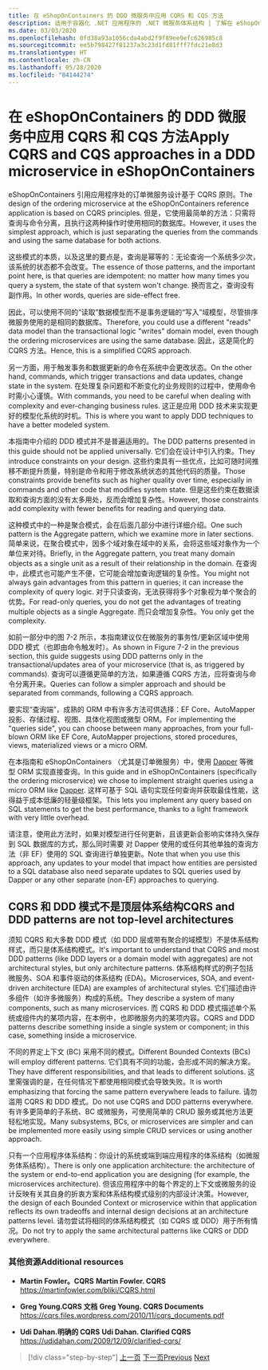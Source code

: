 ```yaml
---
title: 在 eShopOnContainers 的 DDD 微服务中应用 CQRS 和 CQS 方法
description: 适用于容器化 .NET 应用程序的 .NET 微服务体系结构 | 了解在 eShopOnContainers 中的订购微服务中实现 CQRS 的方式。
ms.date: 03/03/2020
ms.openlocfilehash: 0fd38a93a1056cda4abd2f9f89ee9efc626985c8
ms.sourcegitcommit: ee5b798427f81237a3c23d1fd81fff7fdc21e8d3
ms.translationtype: HT
ms.contentlocale: zh-CN
ms.lasthandoff: 05/28/2020
ms.locfileid: "84144274"
---
```

# <a name="apply-cqrs-and-cqs-approaches-in-a-ddd-microservice-in-eshoponcontainers"></a><span data-ttu-id="32766-103">在 eShopOnContainers 的 DDD 微服务中应用 CQRS 和 CQS 方法</span><span class="sxs-lookup"><span data-stu-id="32766-103">Apply CQRS and CQS approaches in a DDD microservice in eShopOnContainers</span></span>

<span data-ttu-id="32766-104">eShopOnContainers 引用应用程序处的订单微服务设计基于 CQRS 原则。</span><span class="sxs-lookup"><span data-stu-id="32766-104">The design of the ordering microservice at the eShopOnContainers reference application is based on CQRS principles.</span></span> <span data-ttu-id="32766-105">但是，它使用最简单的方法：只需将查询与命令分离，且执行这两种操作时使用相同的数据库。</span><span class="sxs-lookup"><span data-stu-id="32766-105">However, it uses the simplest approach, which is just separating the queries from the commands and using the same database for both actions.</span></span>

<span data-ttu-id="32766-106">这些模式的本质，以及这里的要点是，查询是幂等的：无论查询一个系统多少次，该系统的状态都不会改变。</span><span class="sxs-lookup"><span data-stu-id="32766-106">The essence of those patterns, and the important point here, is that queries are idempotent: no matter how many times you query a system, the state of that system won't change.</span></span> <span data-ttu-id="32766-107">换而言之，查询没有副作用。</span><span class="sxs-lookup"><span data-stu-id="32766-107">In other words, queries are side-effect free.</span></span>

<span data-ttu-id="32766-108">因此，可以使用不同的“读取”数据模型而不是事务逻辑的“写入”域模型，尽管排序微服务使用的是相同的数据库。</span><span class="sxs-lookup"><span data-stu-id="32766-108">Therefore, you could use a different "reads" data model than the transactional logic "writes" domain model, even though the ordering microservices are using the same database.</span></span> <span data-ttu-id="32766-109">因此，这是简化的 CQRS 方法。</span><span class="sxs-lookup"><span data-stu-id="32766-109">Hence, this is a simplified CQRS approach.</span></span>

<span data-ttu-id="32766-110">另一方面，用于触发事务和数据更新的命令在系统中会更改状态。</span><span class="sxs-lookup"><span data-stu-id="32766-110">On the other hand, commands, which trigger transactions and data updates, change state in the system.</span></span> <span data-ttu-id="32766-111">在处理复杂问题和不断变化的业务规则的过程中，使用命令时需小心谨慎。</span><span class="sxs-lookup"><span data-stu-id="32766-111">With commands, you need to be careful when dealing with complexity and ever-changing business rules.</span></span> <span data-ttu-id="32766-112">这正是应用 DDD 技术来实现更好的模型化系统的时机。</span><span class="sxs-lookup"><span data-stu-id="32766-112">This is where you want to apply DDD techniques to have a better modeled system.</span></span>

<span data-ttu-id="32766-113">本指南中介绍的 DDD 模式并不是普遍适用的。</span><span class="sxs-lookup"><span data-stu-id="32766-113">The DDD patterns presented in this guide should not be applied universally.</span></span> <span data-ttu-id="32766-114">它们会在设计中引入约束。</span><span class="sxs-lookup"><span data-stu-id="32766-114">They introduce constraints on your design.</span></span> <span data-ttu-id="32766-115">这些约束具有一些优点，比如可随时间推移不断提升质量，特别是命令和用于修改系统状态的其他代码的质量。</span><span class="sxs-lookup"><span data-stu-id="32766-115">Those constraints provide benefits such as higher quality over time, especially in commands and other code that modifies system state.</span></span> <span data-ttu-id="32766-116">但是这些约束在数据读取和查询方面的没有太多用处，反而会增加复杂性。</span><span class="sxs-lookup"><span data-stu-id="32766-116">However, those constraints add complexity with fewer benefits for reading and querying data.</span></span>

<span data-ttu-id="32766-117">这种模式中的一种是聚合模式，会在后面几部分中进行详细介绍。</span><span class="sxs-lookup"><span data-stu-id="32766-117">One such pattern is the Aggregate pattern, which we examine more in later sections.</span></span> <span data-ttu-id="32766-118">简单来说，在聚合模式中，因多个域对象在域中的关系，会将这些域对象作为一个单位来对待。</span><span class="sxs-lookup"><span data-stu-id="32766-118">Briefly, in the Aggregate pattern, you treat many domain objects as a single unit as a result of their relationship in the domain.</span></span> <span data-ttu-id="32766-119">在查询中，此模式也可能产生不便，它可能会增加查询逻辑的复杂性。</span><span class="sxs-lookup"><span data-stu-id="32766-119">You might not always gain advantages from this pattern in queries; it can increase the complexity of query logic.</span></span> <span data-ttu-id="32766-120">对于只读查询，无法获得将多个对象视为单个聚合的优势。</span><span class="sxs-lookup"><span data-stu-id="32766-120">For read-only queries, you do not get the advantages of treating multiple objects as a single Aggregate.</span></span> <span data-ttu-id="32766-121">而只会增加复杂性。</span><span class="sxs-lookup"><span data-stu-id="32766-121">You only get the complexity.</span></span>

<span data-ttu-id="32766-122">如前一部分中的图 7-2 所示，本指南建议仅在微服务的事务性/更新区域中使用 DDD 模式（也即由命令触发时）。</span><span class="sxs-lookup"><span data-stu-id="32766-122">As shown in Figure 7-2 in the previous section, this guide suggests using DDD patterns only in the transactional/updates area of your microservice (that is, as triggered by commands).</span></span> <span data-ttu-id="32766-123">查询可以遵循更简单的方法，如果遵循 CQRS 方法，应将查询与命令分离开来。</span><span class="sxs-lookup"><span data-stu-id="32766-123">Queries can follow a simpler approach and should be separated from commands, following a CQRS approach.</span></span>

<span data-ttu-id="32766-124">要实现“查询端”，成熟的 ORM 中有许多方法可供选择：EF Core、AutoMapper 投影、存储过程、视图、具体化视图或微型 ORM。</span><span class="sxs-lookup"><span data-stu-id="32766-124">For implementing the "queries side", you can choose between many approaches, from your full-blown ORM like EF Core, AutoMapper projections, stored procedures, views, materialized views or a micro ORM.</span></span>

<span data-ttu-id="32766-125">在本指南和 eShopOnContainers （尤其是订单微服务）中，使用 [Dapper](https://github.com/StackExchange/dapper-dot-net) 等微型 ORM 实现直接查询。</span><span class="sxs-lookup"><span data-stu-id="32766-125">In this guide and in eShopOnContainers (specifically the ordering microservice) we chose to implement straight queries using a micro ORM like [Dapper](https://github.com/StackExchange/dapper-dot-net).</span></span> <span data-ttu-id="32766-126">这样可基于 SQL 语句实现任何查询并获取最佳性能，这得益于成本低廉的轻量级框架。</span><span class="sxs-lookup"><span data-stu-id="32766-126">This lets you implement any query based on SQL statements to get the best performance, thanks to a light framework with very little overhead.</span></span>

<span data-ttu-id="32766-127">请注意，使用此方法时，如果对模型进行任何更新，且该更新会影响实体持久保存到 SQL 数据库的方式，那么同时需要 对 Dapper 使用的或任何其他单独的查询方法（非 EF）使用的 SQL 查询进行单独更新。</span><span class="sxs-lookup"><span data-stu-id="32766-127">Note that when you use this approach, any updates to your model that impact how entities are persisted to a SQL database also need separate updates to SQL queries used by Dapper or any other separate (non-EF) approaches to querying.</span></span>

## <a name="cqrs-and-ddd-patterns-are-not-top-level-architectures"></a><span data-ttu-id="32766-128">CQRS 和 DDD 模式不是顶层体系结构</span><span class="sxs-lookup"><span data-stu-id="32766-128">CQRS and DDD patterns are not top-level architectures</span></span>

<span data-ttu-id="32766-129">须知 CQRS 和大多数 DDD 模式（如 DDD 层或带有聚合的域模型）不是体系结构样式，而只是体系结构模式。</span><span class="sxs-lookup"><span data-stu-id="32766-129">It's important to understand that CQRS and most DDD patterns (like DDD layers or a domain model with aggregates) are not architectural styles, but only architecture patterns.</span></span> <span data-ttu-id="32766-130">体系结构样式的例子包括微服务、SOA 和事件驱动的体系结构 (EDA)。</span><span class="sxs-lookup"><span data-stu-id="32766-130">Microservices, SOA, and event-driven architecture (EDA) are examples of architectural styles.</span></span> <span data-ttu-id="32766-131">它们描述由许多组件（如许多微服务）构成的系统。</span><span class="sxs-lookup"><span data-stu-id="32766-131">They describe a system of many components, such as many microservices.</span></span> <span data-ttu-id="32766-132">而 CQRS 和 DDD 模式描述单个系统或组件内的某项内容，在本例中，也即微服务内的某项内容。</span><span class="sxs-lookup"><span data-stu-id="32766-132">CQRS and DDD patterns describe something inside a single system or component; in this case, something inside a microservice.</span></span>

<span data-ttu-id="32766-133">不同的界定上下文 (BC) 采用不同的模式。</span><span class="sxs-lookup"><span data-stu-id="32766-133">Different Bounded Contexts (BCs) will employ different patterns.</span></span> <span data-ttu-id="32766-134">它们具有不同的功能，会形成不同的解决方案。</span><span class="sxs-lookup"><span data-stu-id="32766-134">They have different responsibilities, and that leads to different solutions.</span></span> <span data-ttu-id="32766-135">这里需强调的是，在任何情况下都使用相同模式会导致失败。</span><span class="sxs-lookup"><span data-stu-id="32766-135">It is worth emphasizing that forcing the same pattern everywhere leads to failure.</span></span> <span data-ttu-id="32766-136">请勿滥用 CQRS 和 DDD 模式。</span><span class="sxs-lookup"><span data-stu-id="32766-136">Do not use CQRS and DDD patterns everywhere.</span></span> <span data-ttu-id="32766-137">有许多更简单的子系统、BC 或微服务，可使用简单的 CRUD 服务或其他方法更轻松地实现。</span><span class="sxs-lookup"><span data-stu-id="32766-137">Many subsystems, BCs, or microservices are simpler and can be implemented more easily using simple CRUD services or using another approach.</span></span>

<span data-ttu-id="32766-138">只有一个应用程序体系结构：你设计的系统或端到端应用程序的体系结构（如微服务体系结构）。</span><span class="sxs-lookup"><span data-stu-id="32766-138">There is only one application architecture: the architecture of the system or end-to-end application you are designing (for example, the microservices architecture).</span></span> <span data-ttu-id="32766-139">但该应用程序中的每个界定的上下文或微服务的设计反映有关其自身的折衷方案和体系结构模式级别的内部设计决策。</span><span class="sxs-lookup"><span data-stu-id="32766-139">However, the design of each Bounded Context or microservice within that application reflects its own tradeoffs and internal design decisions at an architecture patterns level.</span></span> <span data-ttu-id="32766-140">请勿尝试将相同的体系结构模式（如 CQRS 或 DDD）用于所有情况。</span><span class="sxs-lookup"><span data-stu-id="32766-140">Do not try to apply the same architectural patterns like CQRS or DDD everywhere.</span></span>

### <a name="additional-resources"></a><span data-ttu-id="32766-141">其他资源</span><span class="sxs-lookup"><span data-stu-id="32766-141">Additional resources</span></span>

- <span data-ttu-id="32766-142">**Martin Fowler。CQRS** </span><span class="sxs-lookup"><span data-stu-id="32766-142">**Martin Fowler. CQRS** </span></span>\
  <https://martinfowler.com/bliki/CQRS.html>

- <span data-ttu-id="32766-143">**Greg Young.CQRS 文档** </span><span class="sxs-lookup"><span data-stu-id="32766-143">**Greg Young. CQRS Documents** </span></span>\
  <https://cqrs.files.wordpress.com/2010/11/cqrs_documents.pdf>

- <span data-ttu-id="32766-144">**Udi Dahan.明确的 CQRS** </span><span class="sxs-lookup"><span data-stu-id="32766-144">**Udi Dahan. Clarified CQRS** </span></span>\
  <https://udidahan.com/2009/12/09/clarified-cqrs/>

>[!div class="step-by-step"]
><span data-ttu-id="32766-145">[上一页](apply-simplified-microservice-cqrs-ddd-patterns.md)
>[下一页](cqrs-microservice-reads.md)</span><span class="sxs-lookup"><span data-stu-id="32766-145">[Previous](apply-simplified-microservice-cqrs-ddd-patterns.md)
[Next](cqrs-microservice-reads.md)</span></span>
